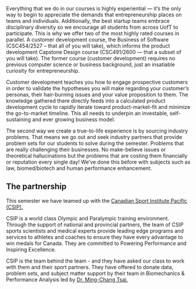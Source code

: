 Everything that we do in our courses is highly experiential — it’s the only way to begin to appreciate the demands that entrepreneurship places on teams and individuals. Additionally, the best startup teams embrace disciplinary diversity so we encourage all students from across UofT to participate. This is why we offer two of the most highly rated courses in parallel. A customer development course, the Business of Software (CSC454/2527 – that all of you will take), which informs the product development Capstone Design course (CSC491/2600 — that a subset of you will take). The former course (customer development) requires no previous computer science or business background, just an insatiable curiosity for entrepreneurship. 

Customer development teaches you how to engage prospective customers in order to validate the hypotheses you will make regarding your customer’s personas, their hair-burning issues and your value proposition to them. The knowledge gathered there directly feeds into a calculated product development cycle to rapidly iterate toward product-market-fit and minimize the go-to-market timeline. This all needs to underpin an investable, self-sustaining and ever growing business model.

The second way we create a true-to-life experience is by sourcing industry problems. That means we go out and seek industry partners that provide problem sets for our students to solve during the semester. Problems that are really challenging their businesses. No make-believe issues or theoretical hallucinations but the problems that are costing them financially or reputation every single day!  We’ve done this before with subjects such as law, biomed/biotech and human performance enhancement.

## The partnership

This semester we have teamed up with the [Canadian Sport Institute Pacific (CSIP).](https://www.csipacific.ca/)

CSIP is a world class Olympic and Paralympic training environment. Through the support of national and provincial partners, the team of CSIP sports scientists and medical experts provide leading edge programs and services to athletes and coaches to ensure they have every advantage to win medals for Canada. They are committed to Powering Performance and Inspiring Excellence.

CSIP is the team behind the team - and they have asked our class to work with them and their sport partners. They have offered to donate data, problem sets, and subject matter support by their team in Biomechanics & Performance Analysis led by [Dr. Ming-Chang Tsai.](https://www.csipacific.ca/tag/ming-chang-tsai/)

